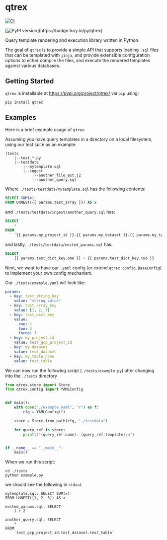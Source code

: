# qtrex
[![CI](https://github.com/bradleybonitatibus/qtrex/actions/workflows/ci.yml/badge.svg)](https://github.com/bradleybonitatibus/qtrex/actions/workflows/ci.yml)

[![PyPI version](https://badge.fury.io/py/qtrex.svg?)](https://badge.fury.io/py/qtrex)

Query template rendering and execution library written in Python.

The goal of `qtrex` is to provide a simple API that supports loading `.sql`
files that can be templated with `jinja`, and provide extensible configuration
options to either compile the files, and execute the rendered templates against
various databases.

## Getting Started

`qtrex` is installable at https://pypi.org/project/qtrex/ via `pip` using:

```
pip install qtrex
```

## Examples

Here is a brief example usage of `qtrex`. 

Assuming you have query templates in a directory on a local filesystem, using
our test suite as an example:

```text
|tests
    |--test_*.py
    |--testdata
        |--mytemplate.sql
        |--ingest
            |--another_file_ext.j2
            |--another_query.sql
```

Where `./tests/testdata/mytemplate.sql` has the following contents:
```sql
SELECT SUM(x)
FROM UNNEST({{ params.test_array }}) AS x
```
and `./tests/testdata/ingest/another_query.sql` has:

```sql
SELECT
    *
FROM
    `{{ params.my_project_id }}.{{ params.my_dataset }}.{{ params.my_table }}`
```
and lastly, `./tests/testdata/nested_params.sql` has:
```sql
SELECT
    {{ params.test_dict_key.one }} + {{ params.test_dict_key.two }}
```

Next, we want to have our `.yaml` config (or extend `qtrex.config.BaseConfig`)
to implement your own config mechanism.

Our `./tests/example.yaml` will look like:
```yaml
params:
  - key: test_string_key
    value: "string_value"
  - key: test_array_key
    value: [1, 2, 3]
  - key: test_dict_key
    value:
      one: 1
      two: 2
      three: 3
  - key: my_project_id
    value: test_gcp_project_id
  - key: my_dataset
    value: test_dataset
  - key: my_table_name
    value: test_table
```

We can now run the following script (`./tests/example.py`) after changing
into the `./tests` directory
```python
from qtrex.store import Store
from qtrex.config import YAMLConfig


def main():
    with open("./example.yaml", "r") as f:
        cfg = YAMLConfig(f)

    store = Store.from_path(cfg, "./testdata")

    for query_ref in store:
        print(f"{query_ref.name}: {query_ref.template}\n")


if __name__ == "__main__":
    main()

```

When we run this script:
```shell
cd ./tests
python example.py
```
we should see the following in `stdout`

```text
mytemplate.sql: SELECT SUM(x)
FROM UNNEST([1, 2, 3]) AS x

nested_params.sql: SELECT
    1 + 2

another_query.sql: SELECT
    *
FROM
    `test_gcp_project_id.test_dataset.test_table`

```